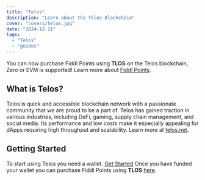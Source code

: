 ```yaml
---
title: "Telos"
description: "Learn about the Telos Blockchain"
cover: "covers/telos.jpg"
date: "2024-12-11"
tags:
  - "Telos"
  - "guides"
---
```

You can now purchase Fiddl Points using **TLOS** on the Telos blockchain, Zero or EVM is supported! Learn more about [Fiddl Points](/guides/fiddlpoints).

## What is Telos?
Telos is quick and accessible blockchain network with a passionate community that we are proud to be a part of. Telos has gained traction in various industries, including DeFi, gaming, supply chain management, and social media. Its performance and low costs make it especially appealing for dApps requiring high throughput and scalability. Learn more at [telos.net](https://telos.net).

## Getting Started
To start using Telos you need a wallet. [Get Started](https://docs.telos.net/users/getting-started/setup-wallet/)
Once you have funded your wallet you can purchase Fiddl Points using **TLOS** [here](https://fiddl.art/addPoints).


